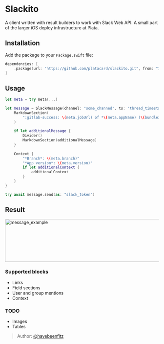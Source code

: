# Slackito

A client written with result builders to work with Slack Web API. A small part of the larger iOS deploy infrastructure at Plata.

## Installation

Add the package to your `Package.swift` file:

```swift
dependencies: [
    .package(url: "https://github.com/platacard/slackito.git", from: "1.0.0")
]
```

## Usage

```swift
let meta = try meta(...)

let message = SlackMessage(channel: "some_channed", ts: "thread_timestamp") {
    MarkdownSection(
        ":gitlab-success: \(meta.jobUrl) of *\(meta.appName) (\(bundleId))* has finished successfully!"
    )
    
    if let additionalMessage {
        Divider()
        MarkdownSection(additionalMessage)
    }
    
    Context {
        "*Branch*: \(meta.branch)"
        "*App version*: \(meta.version)"
        if let additionalContext {
            additionalContext
        }
    }
}

try await message.send(as: "slack_token")
```

## Result
<img width="559" height="140" alt="message_example" src="https://github.com/user-attachments/assets/3794b745-a295-4031-9491-87af0f0feb41" />

### Supported blocks

- Links
- Field sections
- User and group mentions
- Context

### TODO

- Images
- Tables

> Author: [@havebeenfitz](https://github.com/havebeenfitz)